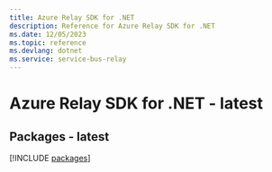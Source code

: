 ```yaml
---
title: Azure Relay SDK for .NET
description: Reference for Azure Relay SDK for .NET
ms.date: 12/05/2023
ms.topic: reference
ms.devlang: dotnet
ms.service: service-bus-relay
---
```

# Azure Relay SDK for .NET - latest
## Packages - latest
[!INCLUDE [packages](relay-index.md)]